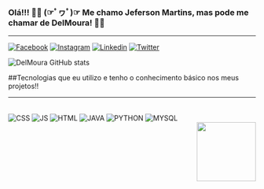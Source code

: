 ### Olá!!! 👋👋 (☞ﾟヮﾟ)☞ Me chamo Jeferson Martins, mas pode me chamar de DelMoura! 👋👋
<hr>

[![Facebook](https://img.shields.io/badge/Facebook-1877F2?style=for-the-badge&logo=facebook&logoColor=white)](https://www.facebook.com/jeferDeMoura/)
[![Instagram](https://img.shields.io/badge/Instagram-E4405F?style=for-the-badge&logo=instagram&logoColor=white)](https://www.instagram.com/jefer.delmoura/)
[![Linkedin](https://img.shields.io/badge/LinkedIn-0077B5?style=for-the-badge&logo=linkedin&logoColor=white)](https://www.linkedin.com/in/jeferson-martins-436b861b9/)
[![Twitter](https://img.shields.io/badge/Twitter-1DA1F2?style=for-the-badge&logo=twitter&logoColor=white)](https://twitter.com/JDelmoura)


![DelMoura GitHub stats](https://github-readme-stats.vercel.app/api?username=DelMoura&show_icons=true&theme=onedark)

##Tecnologias que eu utilizo e tenho o conhecimento básico nos meus projetos!!
<hr>

<div style="display: inline_block"><br/>
  <img align="center" alt="CSS" src="https://img.shields.io/badge/CSS-239120?&style=for-the-badge&logo=css3&logoColor=white"/>
  <img align="center" alt="JS" src="https://img.shields.io/badge/JavaScript-F7DF1E?style=for-the-badge&logo=javascript&logoColor=black"/>
  <img align="center" alt="HTML" src="https://img.shields.io/badge/HTML-239120?style=for-the-badge&logo=html5&logoColor=white"/>
  <img align="center" alt="JAVA" src="https://img.shields.io/badge/Java-ED8B00?style=for-the-badge&logo=java&logoColor=white"/>
  <img align="center" alt="PYTHON" src="https://img.shields.io/badge/Python-14354C?style=for-the-badge&logo=python&logoColor=white"/>
  <img align="center" alt="MYSQL" src="https://img.shields.io/badge/MySQL-00000F?style=for-the-badge&logo=mysql&logoColor=white"/>

</div>

<img align="right" width="120" height="120" src="https://c.tenor.com/drxH1lO9cfEAAAAi/dark-souls-bonfire.gif">

 



